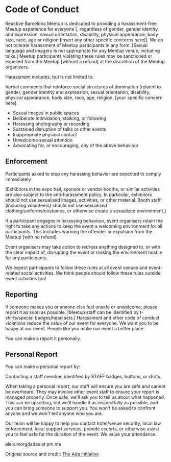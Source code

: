 # Code of Conduct

Reactive Barcelona Meetup is dedicated to providing a harassment-free Meetup experience for everyone [, regardless of gender, gender identity and expression, sexual orientation, disability, physical appearance, body size, race, age or religion [insert any other specific concerns here]]. We do not tolerate harassment of Meetup participants in any form. [Sexual language and imagery is not appropriate for any Meetup venue, including talks.] Meetup participants violating these rules may be sanctioned or expelled from the Meetup [without a refund] at the discretion of the Meetup organizers.

Harassment includes, but is not limited to:

  Verbal comments that reinforce social structures of domination [related to gender, gender identity and expression, sexual orientation, disability, physical appearance, body size, race, age, religion, [your specific concern here].
  - Sexual images in public spaces
  - Deliberate intimidation, stalking, or following 
  - Harassing photography or recording
  - Sustained disruption of talks or other events
  - Inappropriate physical contact
  - Unwelcome sexual attention
  - Advocating for, or encouraging, any of the above behaviour 

## Enforcement

  Participants asked to stop any harassing behavior are expected to comply immediately 

  [Exhibitors in the expo hall, sponsor or vendor booths, or similar activities are also subject to the anti-harassment policy. In particular, exhibitors should not use sexualized images, activities, or other material. Booth staff (including volunteers) should not use sexualized clothing/uniforms/costumes, or otherwise create a sexualized environment.] 

  If a participant engages in harassing behaviour, event organisers retain the right to take any actions to keep the event a welcoming environment for all participants. This includes warning the offender or expulsion from the Meetup [with no refund]. 

  Event organisers may take action to redress anything designed to, or with the clear impact of, disrupting the event or making the environment hostile for any participants. 

  We expect participants to follow these rules at all event venues and event-related social activities. We think people should follow these rules outside event activities too! 

## Reporting

If someone makes you or anyone else feel unsafe or unwelcome, please report it as soon as possible. [Meetup staff can be identified by t-shirts/special badges/head sets.] Harassment and other code of conduct violations reduce the value of our event for everyone. We want you to be happy at our event. People like you make our event a better place. 

You can make a report it personally. 

## Personal Report

You can make a personal report by: 

  Contacting a staff member, identified by STAFF badges, buttons, or shirts. 

When taking a personal report, our staff will ensure you are safe and cannot be overheard. They may involve other event staff to ensure your report is managed properly. Once safe, we'll ask you to tell us about what happened. This can be upsetting, but we'll handle it as respectfully as possible, and you can bring someone to support you. You won't be asked to confront anyone and we won't tell anyone who you are. 

Our team will be happy to help you contact hotel/venue security, local law enforcement, local support services, provide escorts, or otherwise assist you to feel safe for the duration of the event. We value your attendance. 

aleix.morgdadas at pm.me


Original source and credit: [The Ada Initiative][adainitiative]

[adainitiative]: https://geekfeminism.wikia.org/wiki/Conference_anti-harassment/Policy